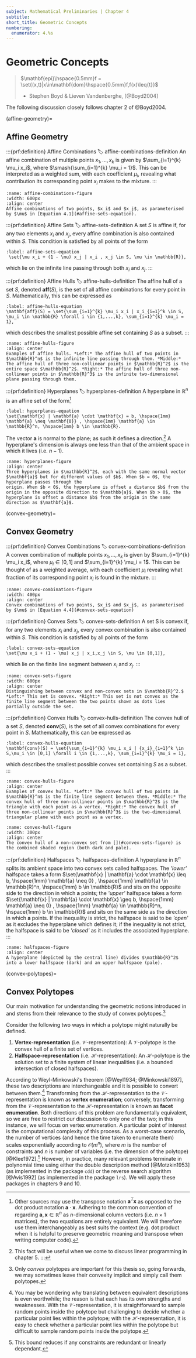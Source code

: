 ```yaml
---
subject: Mathematical Preliminaries | Chapter 4
subtitle:
short_title: Geometric Concepts
numbering:
  enumerator: 4.%s
---
```


# Geometric Concepts

> $\mathbf{epi}\hspace{0.5mm}f = \set{(x,t)|x\in\mathbf{dom}\hspace{0.5mm}f,f(x)\leq{t}}$
> - Stephen Boyd & Lieven Vandenberghe, [@Boyd2004]


The following discussion closely follows chapter 2 of @Boyd2004. 

(affine-geometry)=
## Affine Geometry

:::{prf:definition} Affine Combinations
:label: affine-combinations-definition
An affine combination of multiple points $x_1,...,x_k$ is given by $\sum_{i=1}^{k} \mu_i x_i$, where $\smash{\sum_{i=1}^{k} \mu_i = 1}$. This can be interpreted as a weighted sum, with each coefficient $\mu_i$, revealing what contribution its corresponding point $x_i$ makes to the mixture. 
:::


```{figure} affine-combinations.png
:name: affine-combinations-figure
:width: 600px
:align: center
Affine combinations of two points, $x_i$ and $x_j$, as parameterised by $\mu$ in [Equation 4.1](#affine-sets-equation).
```

:::{prf:definition} Affine Sets
:label: affine-sets-definition
A set $S$ is affine if, for any two elements $x_i$ and $x_j$, every affine combination is also contained within $S$. This condition is satisfied by all points of the form 
```{math}
:label: affine-sets-equation
 \set{\mu x_i + (1 - \mu) x_j | x_i , x_j \in S, \mu \in \mathbb{R}},
```
which lie on the infinite line passing through both $x_i$ and $x_j$. 
:::


:::{prf:definition} Affine Hulls
:label: affine-hulls-definition
The affine hull of a set $S$, denoted $\mathbf{aff}(S)$, is the set of all affine combinations for every point in $S$. Mathematically, this can be expressed as 
```{math}
:label: affine-hulls-equation
\mathbf{aff}(S) = \set{\sum_{i=1}^{k} \mu_i x_i | x_i_{i=1}^k \in S, \mu_i \in \mathbb{R} \forall i \in {1,...,k}, \sum_{i=1}^{k} \mu_i = 1},
``````
which describes the smallest possible affine set containing $S$ as a subset.
:::


```{figure} affine-hulls.png
:name: affine-hulls-figure
:align: center
Examples of affine hulls. *Left:* The affine hull of two points in $\mathbb{R}^n$ is the infinite line passing through them. *Middle:* The affine hull of three non-collinear points in $\mathbb{R}^2$ is the entire space $\mathbb{R}^2$. *Right:* The affine hull of three non-collinear points in $\mathbb{R}^3$ is the infinite two-dimensional plane passing through them.
```


:::{prf:definition} Hyperplanes
:label: hyperplanes-definition
A hyperplane in $\mathbb{R}^n$ is an affine set of the form[^1]  
```{math}
:label: hyperplanes-equation
\set{\mathbf{x} | \mathbf{a} \cdot \mathbf{x} = b, \hspace{1mm} \mathbf{a} \neq \mathbf{0}} , \hspace{1mm} \mathbf{a} \in \mathbb{R}^n, \hspace{1mm} b \in \mathbb{R}.
```    
The vector $\mathbf{a}$ is normal to the plane; as such it defines a direction.[^2] A hyperplane's dimension is always one less than that of the ambient space in which it lives (i.e. $n-1$).
[^1]: Other sources may use the transpose notation 
$\mathbf{a}^T \mathbf{x}$ as opposed to the dot product notation $\mathbf{a} \cdot \mathbf{x}$. Adhering to the common convention of regarding $\mathbf{a},\mathbf{x}\in\mathbb{R}^n$ as $n$-dimensional column vectors (i.e. $n \times 1$ matrices), the two equations are entirely equivalent. We will therefore use them interchangeably as best suits the context (e.g. dot product when it is helpful to preserve geometric meaning and transpose when writing computer code).
[^2]: This fact will be useful when we come to discuss linear programming in chapter 5.
:::


```{figure} hyperplanes.png
:name: hyperplanes-figure
:align: center
Three hyperplanes in $\mathbb{R}^2$, each with the same normal vector $\mathbf{a}$ but for different values of $b$. When $b = 0$, the hyperplane passes through the
origin. When $b < 0$, the hyperplane is offset a distance $b$ from the origin in the opposite direction to $\mathbb{a}$. When $b > 0$, the hyperplane is offset a distance $b$ from the origin in the same direction as $\mathbf{a}$.
```

(convex-geometry)=
## Convex Geometry


:::{prf:definition} Convex Combinations
:label: convex-combinations-definition
A convex combination of multiple points $x_1,...,x_k$ is given by $\sum_{i=1}^{k} \mu_i x_i$, where $\mu_i \in [0,1]$ and $\sum_{i=1}^{k} \mu_i = 1$. This can be thought of as a weighted average, with each coefficient $\mu_i$ revealing what fraction of its corresponding point $x_i$ is found in the mixture.
:::

```{figure} convex-combinations.png
:name: convex-combinations-figure
:width: 400px
:align: center
Convex combinations of two points, $x_i$ and $x_j$, as parameterised by $\mu$ in [Equation 4.4](#convex-sets-equation)
```


:::{prf:definition} Convex Sets
:label: convex-sets-definition
A set S is convex if, for any two elements $x_i$ and $x_j$, every convex combination is also contained within $S$. This condition is satisfied by all points of the form 
```{math}
:label: convex-sets-equation
\set{\mu x_i + (1 - \mu) x_j | x_i,x_j \in S, \mu \in [0,1]},
```
which lie on the finite line segment between $x_i$ and $x_j$.
:::



```{figure} convex-sets.png
:name: convex-sets-figure
:width: 600px
:align: center
Distinguishing between convex and non-convex sets in $\mathbb{R}^2.$ *Left:* This set is convex. *Right:* This set is not convex as the finite line segment between the two points shown as dots lies partially outside the set.
```


:::{prf:definition} Convex Hulls
:label: convex-hulls-definition
The convex hull of a set $S$, denoted $\mathbf{conv}(S)$, is the set of all convex combinations for every point in $S$. Mathematically, this can be expressed as 
```{math}
:label: convex-hulls-equation     
\mathbf{conv}(S) = \set{\sum_{i=1}^{k} \mu_i x_i | {x_i}_{i=1}^k \in S,\mu_i \in [0,1] \forall i \in {1,...,k}, \sum_{i=1}^{k} \mu_i = 1},
```
which describes the smallest possible convex set containing $S$ as a subset.
:::


```{figure} convex-hulls.png
:name: convex-hulls-figure
:align: center
Examples of convex hulls. *Left:* The convex hull of two points in $\mathbb{R}^n$ is the finite line segment between them. *Middle:* The convex hull of three non-collinear points in $\mathbb{R}^2$ is the triangle with each point as a vertex. *Right:* The convex hull of three non-collinear points in $\mathbb{R}^3$ is the two-dimensional triangular plane with each point as a vertex.
```

```{figure} convex-hull.png
:name: convex-hull-figure
:width: 300px
:align: center
The convex hull of a non-convex set from [](#convex-sets-figure) is the combined shaded region (both dark and pale).
```

:::{prf:definition} Halfspaces
:label: halfspaces-definition
A hyperplane in $\mathbb{R}^n$ splits its ambient space into two convex sets called halfspaces. The *'lower'* halfspace takes a form $\set{\mathbf{x} | \mathbf{a} \cdot \mathbf{x} \leq b, \hspace{1mm} \mathbf{a} \neq 0} , \hspace{1mm} \mathbf{a} \in \mathbb{R}^n, \hspace{1mm} b \in \mathbb{R}$ and sits on the opposite side to the direction in which $\mathbf{a}$ points; the *'upper'* halfspace takes a form $\set{\mathbf{x} | \mathbf{a} \cdot \mathbf{x} \geq b, \hspace{1mm} \mathbf{a} \neq 0} , \hspace{1mm} \mathbf{a} \in \mathbb{R}^n, \hspace{1mm} b \in \mathbb{R}$ and sits on the same side as the direction in which $\mathbf{a}$ points. If the inequality is strict, the halfspace is said to be *'open'* as it excludes the hyperplane which defines it; if the inequality is not strict, the halfspace is said to be *'closed'* as it includes the associated hyperplane.
:::

```{figure} halfspaces.png
:name: halfspaces-figure
:align: center
A hyperplane (depicted by the central line) divides $\mathbb{R}^2$ into a lower halfspace (dark) and an upper halfspace (pale).
```

(convex-polytopes)=
## Convex Polytopes

Our main motivation for understanding the geometric notions introduced in [](#affine-geometry) and [](#convex-geometry) stems from their relevance to the study of convex polytopes.[^3] 

[^3]: Only *convex* polytopes are important for this thesis so, going forwards, we may sometimes leave their convexity implicit and simply call them polytopes. 

Consider the following two ways in which a polytope might naturally be defined.

1. **Vertex-representation** (i.e. $\mathbf{\mathcal{V}}$-representation): A $\mathcal{V}$-polytope is the convex hull of a finite set of vertices.
2. **Halfspace-representation** (i.e. $\mathbf{\mathcal{H}}$-representation): An $\mathcal{H}$-polytope is the solution set to a finite system of linear inequalities (i.e. a bounded intersection of closed halfspaces).

According to Weyl-Minkowski's theorem [@Weyl1934; @Minkowski1897], these two descriptions are interchangeable and it is possible to convert between them.[^4] Transforming from the $\mathcal{H}$-representation to the $\mathcal{V}$-representation is known as **vertex enumeration**; conversely, transforming from the $\mathcal{V}$-representation to the $\mathcal{H}$-representation is known as **facet enumeration**. Both directions of this problem are fundamentally equivalent, so we are free to restrict our discussion to only one of the two; in this instance, we will focus on vertex enumeration. A particular point of interest is the computational complexity of this process. As a worst-case scenario, the number of vertices (and hence the time taken to enumerate them) scales exponentially according to $\mathcal{O}(m^n)$, where $m$ is the number of constraints and $n$ is number of variables (i.e. the dimension of the polytope) [@Klee1972].[^5] However, in practice, many relevant problems terminate in polynomial time using either the double description method [@Motzkin1953] (as implemented in the package `cdd`) or the reverse search algorithm [@Avis1992] (as implemented in the package `lrs`). We will apply these packages in chapters 9 and 10.

[^4]: You may be wondering why translating between equivalent descriptions is even worthwhile; the reason is that each has its own strengths and weaknesses. With the $\mathcal{V}$-representation, it is straightforward to sample random points inside the polytope but challenging to decide whether a particular point lies within the polytope; with the $\mathcal{H}$-representation, it is easy to check whether a particular point lies within the polytope but difficult to sample random points inside the polytope.

[^5]: This bound reduces if any constraints are redundant or linearly dependant.



